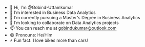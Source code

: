 - 👋 Hi, I’m @Gobind-Uttamkumar
- 👀 I’m interested in Business Data Analytics
- 🌱 I’m currently pursuing a Master's Degree in Business Analytics
- 💞️ I’m looking to collaborate on Data Analytics projects
- 📫 You can reach me at gobindukumar@outlook.com
- 😄 Pronouns: He/Him
- ⚡ Fun fact: I love bikes more than cars!

<!---
Gobind-Uttamkumar/Gobind-Uttamkumar is a ✨ special ✨ repository because its `README.md` (this file) appears on your GitHub profile.
You can click the Preview link to take a look at your changes.
--->
